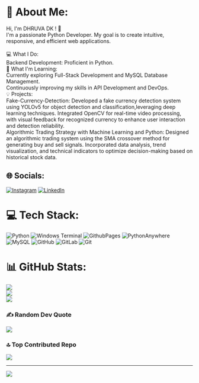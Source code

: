 # 💫 About Me:
Hi, I'm DHRUVA DK ! 👋<br>I'm a passionate Python Developer. My goal is to create intuitive, responsive, and efficient web applications.<br><br>💻 What I Do:<br>Backend Development: Proficient in Python.<br>🌱 What I'm Learning:<br>Currently exploring Full-Stack Development and MySQL Database Management.<br>Continuously improving my skills in API Development and DevOps.<br>💡 Projects:<br>Fake-Currency-Detection: Developed a fake currency detection system using YOLOv5 for object detection and classification,leveraging deep learning techniques. Integrated OpenCV for real-time video processing, with visual feedback for recognized currency to enhance user interaction and detection reliability.<br>Algorithmic Trading Strategy with Machine Learning and Python: Designed an algorithmic trading system using the SMA crossover method for generating buy and sell signals. Incorporated data analysis, trend visualization, and technical indicators to optimize decision-making based on historical stock data.

## 🌐 Socials:
[![Instagram](https://img.shields.io/badge/Instagram-%23E4405F.svg?logo=Instagram&logoColor=white)](https://www.instagram.com/dhruva_gowda_714) [![LinkedIn](https://img.shields.io/badge/LinkedIn-%230077B5.svg?logo=linkedin&logoColor=white)](https://www.linkedin.com/in/dhruva-dk-7143dk/) 

# 💻 Tech Stack:
 ![Python](https://img.shields.io/badge/python-3670A0?style=for-the-badge&logo=python&logoColor=ffdd54) ![Windows Terminal](https://img.shields.io/badge/Windows%20Terminal-%234D4D4D.svg?style=for-the-badge&logo=windows-terminal&logoColor=white) ![GithubPages](https://img.shields.io/badge/github%20pages-121013?style=for-the-badge&logo=github&logoColor=white) ![PythonAnywhere](https://img.shields.io/badge/pythonanywhere-%232F9FD7.svg?style=for-the-badge&logo=pythonanywhere&logoColor=151515) ![MySQL](https://img.shields.io/badge/mysql-4479A1.svg?style=for-the-badge&logo=mysql&logoColor=white) ![GitHub](https://img.shields.io/badge/github-%23121011.svg?style=for-the-badge&logo=github&logoColor=white) ![GitLab](https://img.shields.io/badge/gitlab-%23181717.svg?style=for-the-badge&logo=gitlab&logoColor=white) ![Git](https://img.shields.io/badge/git-%23F05033.svg?style=for-the-badge&logo=git&logoColor=white)
# 📊 GitHub Stats:
![](https://github-readme-stats.vercel.app/api?username=DhruvaDK&theme=dark&hide_border=false&include_all_commits=false&count_private=true)<br/>
![](https://github-readme-streak-stats.herokuapp.com/?user=DhruvaDK&theme=dark&hide_border=false)<br/>
![](https://github-readme-stats.vercel.app/api/top-langs/?username=DhruvaDK&theme=dark&hide_border=false&include_all_commits=false&count_private=true&layout=compact)

### ✍️ Random Dev Quote
![](https://quotes-github-readme.vercel.app/api?type=horizontal&theme=radical)

### 🔝 Top Contributed Repo
![](https://github-contributor-stats.vercel.app/api?username=DhruvaDK&limit=5&theme=dark&combine_all_yearly_contributions=true)

---
[![](https://visitcount.itsvg.in/api?id=DhruvaDK&icon=0&color=0)](https://visitcount.itsvg.in)

<!-- Proudly created with GPRM ( https://gprm.itsvg.in ) -->

